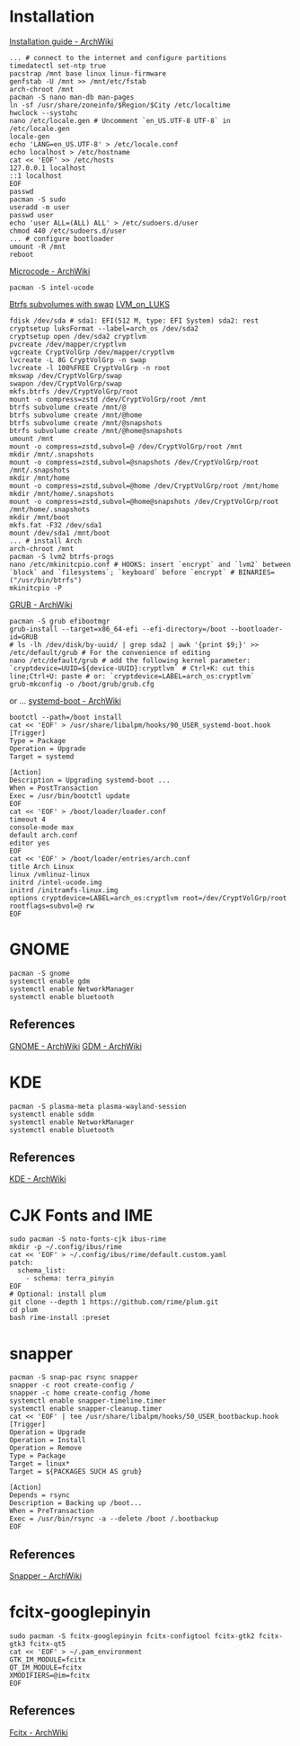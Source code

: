 # Installation
[Installation guide - ArchWiki](https://web.archive.org/web/20200107092239/https://wiki.archlinux.org/index.php/Installation_guide)
```
... # connect to the internet and configure partitions
timedatectl set-ntp true
pacstrap /mnt base linux linux-firmware
genfstab -U /mnt >> /mnt/etc/fstab
arch-chroot /mnt
pacman -S nano man-db man-pages
ln -sf /usr/share/zoneinfo/$Region/$City /etc/localtime
hwclock --systohc
nano /etc/locale.gen # Uncomment `en_US.UTF-8 UTF-8` in /etc/locale.gen
locale-gen
echo 'LANG=en_US.UTF-8' > /etc/locale.conf
echo localhost > /etc/hostname
cat << 'EOF' >> /etc/hosts
127.0.0.1 localhost
::1 localhost
EOF
passwd
pacman -S sudo
useradd -m user
passwd user
echo 'user ALL=(ALL) ALL' > /etc/sudoers.d/user
chmod 440 /etc/sudoers.d/user
... # configure bootloader
umount -R /mnt
reboot
```
[Microcode - ArchWiki](https://web.archive.org/web/20200107093945/https://wiki.archlinux.org/index.php/Microcode)
```
pacman -S intel-ucode
```
[Btrfs subvolumes with swap](https://web.archive.org/web/20200107092204/https://wiki.archlinux.org/index.php/Dm-crypt/Encrypting_an_entire_system#Btrfs_subvolumes_with_swap)
[LVM_on_LUKS](https://web.archive.org/web/20200107092204/https://wiki.archlinux.org/index.php/Dm-crypt/Encrypting_an_entire_system#LVM_on_LUKS)
```
fdisk /dev/sda # sda1: EFI(512 M, type: EFI System) sda2: rest
cryptsetup luksFormat --label=arch_os /dev/sda2
cryptsetup open /dev/sda2 cryptlvm
pvcreate /dev/mapper/cryptlvm
vgcreate CryptVolGrp /dev/mapper/cryptlvm
lvcreate -L 8G CryptVolGrp -n swap
lvcreate -l 100%FREE CryptVolGrp -n root
mkswap /dev/CryptVolGrp/swap
swapon /dev/CryptVolGrp/swap
mkfs.btrfs /dev/CryptVolGrp/root
mount -o compress=zstd /dev/CryptVolGrp/root /mnt
btrfs subvolume create /mnt/@
btrfs subvolume create /mnt/@home
btrfs subvolume create /mnt/@snapshots
btrfs subvolume create /mnt/@home@snapshots
umount /mnt
mount -o compress=zstd,subvol=@ /dev/CryptVolGrp/root /mnt
mkdir /mnt/.snapshots
mount -o compress=zstd,subvol=@snapshots /dev/CryptVolGrp/root /mnt/.snapshots
mkdir /mnt/home
mount -o compress=zstd,subvol=@home /dev/CryptVolGrp/root /mnt/home
mkdir /mnt/home/.snapshots
mount -o compress=zstd,subvol=@home@snapshots /dev/CryptVolGrp/root /mnt/home/.snapshots
mkdir /mnt/boot
mkfs.fat -F32 /dev/sda1
mount /dev/sda1 /mnt/boot
... # install Arch
arch-chroot /mnt
pacman -S lvm2 btrfs-progs
nano /etc/mkinitcpio.conf # HOOKS: insert `encrypt` and `lvm2` between `block` and `filesystems`; `keyboard` before `encrypt` # BINARIES=("/usr/bin/btrfs")
mkinitcpio -P
```
[GRUB - ArchWiki](https://web.archive.org/web/20200107094103/https://wiki.archlinux.org/index.php/GRUB)
```
pacman -S grub efibootmgr
grub-install --target=x86_64-efi --efi-directory=/boot --bootloader-id=GRUB
# ls -lh /dev/disk/by-uuid/ | grep sda2 | awk '{print $9;}' >> /etc/default/grub # For the convenience of editing
nano /etc/default/grub # add the following kernel parameter: `cryptdevice=UUID=${device-UUID}:cryptlvm` # Ctrl+K: cut this line;Ctrl+U: paste # or: `cryptdevice=LABEL=arch_os:cryptlvm`
grub-mkconfig -o /boot/grub/grub.cfg
```
or ...
[systemd-boot - ArchWiki](https://web.archive.org/web/20200411100519/https://wiki.archlinux.org/index.php/Systemd-boot)
```
bootctl --path=/boot install
cat << 'EOF' > /usr/share/libalpm/hooks/90_USER_systemd-boot.hook
[Trigger]
Type = Package
Operation = Upgrade
Target = systemd

[Action]
Description = Upgrading systemd-boot ...
When = PostTransaction
Exec = /usr/bin/bootctl update
EOF
cat << 'EOF' > /boot/loader/loader.conf
timeout 4
console-mode max
default arch.conf
editor yes
EOF
cat << 'EOF' > /boot/loader/entries/arch.conf
title Arch Linux
linux /vmlinuz-linux
initrd /intel-ucode.img
initrd /initramfs-linux.img
options cryptdevice=LABEL=arch_os:cryptlvm root=/dev/CryptVolGrp/root rootflags=subvol=@ rw
EOF
```

# GNOME

```
pacman -S gnome
systemctl enable gdm
systemctl enable NetworkManager
systemctl enable bluetooth
```

## References

[GNOME - ArchWiki](https://web.archive.org/web/20200107092532/https://wiki.archlinux.org/index.php/GNOME)
[GDM - ArchWiki](https://web.archive.org/web/20200107092753/https://wiki.archlinux.org/index.php/GDM)

# KDE

```
pacman -S plasma-meta plasma-wayland-session
systemctl enable sddm
systemctl enable NetworkManager
systemctl enable bluetooth
```

## References

[KDE - ArchWiki](https://web.archive.org/web/20200418061958/https://wiki.archlinux.org/index.php/KDE)

# CJK Fonts and IME

```
sudo pacman -S noto-fonts-cjk ibus-rime
mkdir -p ~/.config/ibus/rime
cat << 'EOF' > ~/.config/ibus/rime/default.custom.yaml
patch:
  schema_list:
    - schema: terra_pinyin
EOF
# Optional: install plum
git clone --depth 1 https://github.com/rime/plum.git
cd plum
bash rime-install :preset
```

# snapper
```
pacman -S snap-pac rsync snapper
snapper -c root create-config /
snapper -c home create-config /home
systemctl enable snapper-timeline.timer
systemctl enable snapper-cleanup.timer
cat << 'EOF' | tee /usr/share/libalpm/hooks/50_USER_bootbackup.hook
[Trigger]
Operation = Upgrade
Operation = Install
Operation = Remove
Type = Package
Target = linux*
Target = ${PACKAGES SUCH AS grub}

[Action]
Depends = rsync
Description = Backing up /boot...
When = PreTransaction
Exec = /usr/bin/rsync -a --delete /boot /.bootbackup
EOF
```

## References

[Snapper - ArchWiki](https://web.archive.org/web/20200107091522/https://wiki.archlinux.org/index.php/Snapper)


# fcitx-googlepinyin

```
sudo pacman -S fcitx-googlepinyin fcitx-configtool fcitx-gtk2 fcitx-gtk3 fcitx-qt5
cat << 'EOF' > ~/.pam_environment
GTK_IM_MODULE=fcitx
QT_IM_MODULE=fcitx
XMODIFIERS=@im=fcitx
EOF
```

## References

[Fcitx - ArchWiki](http://web.archive.org/web/20200119051506/https://wiki.archlinux.org/index.php/fcitx)

